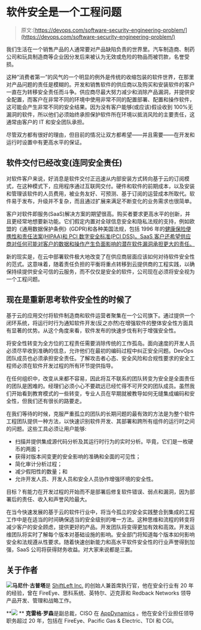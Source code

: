 # 软件安全是一个工程问题

> 原文:[https://devops.com/software-security-engineering-problem/](https://devops.com/software-security-engineering-problem/)

我们生活在一个销售产品的人通常要对产品缺陷负责的世界里。汽车制造商、制药公司和玩具制造商等企业因分发后来被认为无效或危险的物品而被罚款，名誉受损。

这种“消费者第一”的风气的一个明显的例外是传统的收缩包装的软件世界，在那里对产品问题的责任是模糊的。开发和销售软件的供应商以及购买和安装软件的客户一直在为转移安全责任而斗争。供应商尽最大努力减少和消除产品漏洞，并提供安全配置，而客户在非常不同的环境中使用非常不同的配置部署、配置和操作软件，这可能会产生非常不同的安全结果。因为没有客户能够(或应该)假设收到 100%无漏洞的软件，所以他们必须始终承担保护软件所在环境以抵消风险的主要责任，这通常由客户的 IT 和安全团队承担。

尽管双方都有很好的理由，但目前的情况让双方都希望——并且需要——在开发和运行时设置中有更高水平的保证。

## **软件交付已经改变(连同安全责任)**

对软件客户来说，好消息是软件交付正迅速从内部安装方式转向基于云的订阅模式，在这种模式下，应用程序通过互联网交付。硬件和软件的前期成本，以及安装和管理该软件的人员费用，被业务友好、可预测、基于订阅的运营成本所取代。软件易于发布，升级并不复杂，而且通过扩展来满足不断变化的业务需求也很简单。

客户对软件即服务(SaaS)解决方案的期望很高。购买者要求更高水平的创新，并且更经常地想要新功能。它们假定内置对全球信息安全和隐私法规的支持，例如欧盟的《通用数据保护条例》(GDPR)和各种美国法规，包括 1996 年的[健康保险便携性和责任法案(HIPAA)和 PCI 数字安全标准(PCI DSS)。SaaS 客户还希望供应商对任何可能对客户的数据和操作产生负面影响的潜在软件漏洞承担更大的责任。](https://en.wikipedia.org/wiki/Health_Insurance_Portability_and_Accountability_Act)

新的现实是，在云中部署软件极大地改变了在供应商层面应该如何对待软件安全性的范式。这意味着，随着责任负担的平衡将重点转移到云提供商的工程实践，以确保持续提供安全可信的云服务，而不仅仅是安全的软件，公司现在必须将安全视为一个工程问题。

## **现在是重新思考软件安全性的时候了**

基于云的应用交付将软件制造商和软件运营者聚集在一个公司旗下。通过提供一个闭环系统，将运行时行为通知软件开发(反之亦然)在增强软件的整体安全性方面具有显著的优势。从这个角度来看，软件发布的快速步伐有利于增强安全性。

将安全性转变为全方位的工程责任需要消除传统的工作孤岛。面向速度的开发人员必须尽早收到准确的信息，允许他们在最初的编码过程中纠正安全问题。DevOps 团队成员也必须承担安全责任。了解攻击者心态、安全风险和合规性要求的安全工程师必须在软件开发过程的所有环节提供指导。

在任何组织中，改变从来都不容易，因此将互不联系的团队转变为安全是全面责任的团队是困难的。经理们必须小心不要疏远已经忙得不可开交的团队成员。虽然我们开始看到教育模式的一些转变，专业人员在早期就被教导如何无缝集成编码和安全性，但我们还有很长的路要走。

在我们等待的时候，克服严重孤立的团队的长期问题的最有效的方法是为整个软件工程团队提供一种方法，以快速识别软件开发、其部署和跨所有组件的运行时之间的问题。这些工具必须让用户能够:

*   扫描并提供集成源代码分析及其运行时行为的实时分析。毕竟，它们是一枚硬币的两面；
*   获得对版本间变更的安全影响的准确和全面的可见性；
*   简化审计分析过程；
*   减少假阳性的数量；和
*   允许开发人员、开发人员和安全人员协作增强环境的安全性。

目标？有能力在开发过程的开始而不是部署后修复软件错误、弱点和漏洞，因为部署后的责任、收入和声誉风险最大。

在当今快速发展的基于云的软件行业中，将当今孤立的安全实践整合到集成的工程工作中是在适当的时间确保适当的安全级别的唯一方法。这种思维和流程的转变将减少客户的安全顾虑，提供更好的产品。开发团队将变得更加有效和高效。开发运维团队将实时了解每个版本对基础设施的影响。安全部门将知道每个版本如何影响安全和法规遵从性要求。随着快速创新能力和高水平软件安全性的行业声誉得到加强，SaaS 公司将获得财务收益。对大家来说都是三赢。

## 关于作者

**![](../Images/b3e8de2ee66013477d922b966e1e50e2.png)马尼什·古普塔**是 [ShiftLeft Inc.](https://www.shiftleft.io/) 的创始人兼首席执行官，他在安全行业有 20 年的经验，曾在 FireEye、思科系统、英特尔、迈克菲和 Redback Networks 领导产品开发、管理和战略工作。

**![](../Images/b0f1c50df4fe2e9ef9345c3a9f0879ad.png) ** **克雷格·罗森**是副总裁，CISO 在 [AppDynamics](https://www.appdynamics.com/) 。他在安全行业担任领导职务超过 20 年，包括在 FireEye、Pacific Gas & Electric、TDI 和 CGI。